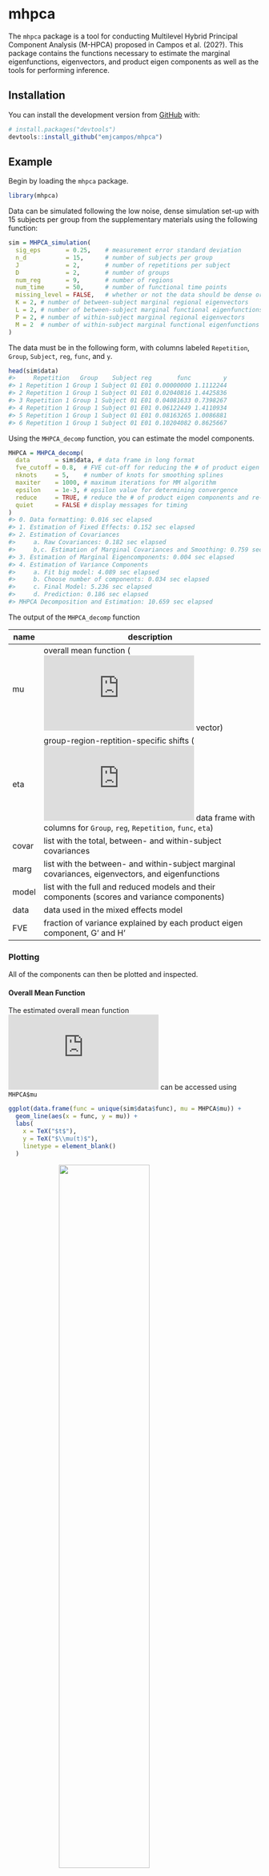 
<!-- README.md is generated from README.Rmd. Please edit that file -->

# mhpca

<!-- badges: start -->
<!-- badges: end -->

The `mhpca` package is a tool for conducting Multilevel Hybrid Principal
Component Analysis (M-HPCA) proposed in Campos et al. (202?). This
package contains the functions necessary to estimate the marginal
eigenfunctions, eigenvectors, and product eigen components as well as
the tools for performing inference.

## Installation

You can install the development version from
[GitHub](https://github.com/) with:

``` r
# install.packages("devtools")
devtools::install_github("emjcampos/mhpca")
```

## Example

Begin by loading the `mhpca` package.

``` r
library(mhpca) 
```

Data can be simulated following the low noise, dense simulation set-up
with 15 subjects per group from the supplementary materials using the
following function:

``` r
sim = MHPCA_simulation(
  sig_eps       = 0.25,    # measurement error standard deviation 
  n_d           = 15,      # number of subjects per group
  J             = 2,       # number of repetitions per subject
  D             = 2,       # number of groups 
  num_reg       = 9,       # number of regions 
  num_time      = 50,      # number of functional time points 
  missing_level = FALSE,   # whether or not the data should be dense or sparse
  K = 2, # number of between-subject marginal regional eigenvectors 
  L = 2, # number of between-subject marginal functional eigenfunctions
  P = 2, # number of within-subject marginal regional eigenvectors 
  M = 2  # number of within-subject marginal functional eigenfunctions
)
```

The data must be in the following form, with columns labeled
`Repetition`, `Group`, `Subject`, `reg`, `func`, and `y`.

``` r
head(sim$data)
#>     Repetition   Group    Subject reg       func         y
#> 1 Repetition 1 Group 1 Subject 01 E01 0.00000000 1.1112244
#> 2 Repetition 1 Group 1 Subject 01 E01 0.02040816 1.4425836
#> 3 Repetition 1 Group 1 Subject 01 E01 0.04081633 0.7398267
#> 4 Repetition 1 Group 1 Subject 01 E01 0.06122449 1.4110934
#> 5 Repetition 1 Group 1 Subject 01 E01 0.08163265 1.0086881
#> 6 Repetition 1 Group 1 Subject 01 E01 0.10204082 0.8625667
```

Using the `MHPCA_decomp` function, you can estimate the model
components.

``` r
MHPCA = MHPCA_decomp(
  data       = sim$data, # data frame in long format 
  fve_cutoff = 0.8,  # FVE cut-off for reducing the # of product eigen components 
  nknots     = 5,    # number of knots for smoothing splines
  maxiter    = 1000, # maximum iterations for MM algorithm
  epsilon    = 1e-3, # epsilon value for determining convergence
  reduce     = TRUE, # reduce the # of product eigen components and re-estimate model
  quiet      = FALSE # display messages for timing 
)
#> 0. Data formatting: 0.016 sec elapsed
#> 1. Estimation of Fixed Effects: 0.152 sec elapsed
#> 2. Estimation of Covariances
#>     a. Raw Covariances: 0.182 sec elapsed
#>     b,c. Estimation of Marginal Covariances and Smoothing: 0.759 sec elapsed
#> 3. Estimation of Marginal Eigencomponents: 0.004 sec elapsed
#> 4. Estimation of Variance Components
#>     a. Fit big model: 4.089 sec elapsed
#>     b. Choose number of components: 0.034 sec elapsed
#>     c. Final Model: 5.236 sec elapsed
#>     d. Prediction: 0.186 sec elapsed
#> MHPCA Decomposition and Estimation: 10.659 sec elapsed
```

The output of the `MHPCA_decomp` function

| name  | description                                                                                                                                                                                                  |
|-------|--------------------------------------------------------------------------------------------------------------------------------------------------------------------------------------------------------------|
| mu    | overall mean function (![T x 1](https://latex.codecogs.com/png.latex?T%20x%201 "T x 1") vector)                                                                                                              |
| eta   | group-region-reptition-specific shifts (![RTJD \\times 5](https://latex.codecogs.com/png.latex?RTJD%20%5Ctimes%205 "RTJD \times 5") data frame with columns for `Group`, `reg`, `Repetition`, `func`, `eta`) |
| covar | list with the total, between- and within-subject covariances                                                                                                                                                 |
| marg  | list with the between- and within-subject marginal covariances, eigenvectors, and eigenfunctions                                                                                                             |
| model | list with the full and reduced models and their components (scores and variance components)                                                                                                                  |
| data  | data used in the mixed effects model                                                                                                                                                                         |
| FVE   | fraction of variance explained by each product eigen component, G’ and H’                                                                                                                                    |

### Plotting

All of the components can then be plotted and inspected.

#### Overall Mean Function

The estimated overall mean function
![\\mu(t)](https://latex.codecogs.com/png.latex?%5Cmu%28t%29 "\mu(t)")
can be accessed using `MHPCA$mu`

``` r
ggplot(data.frame(func = unique(sim$data$func), mu = MHPCA$mu)) + 
  geom_line(aes(x = func, y = mu)) + 
  labs(
    x = TeX("$t$"), 
    y = TeX("$\\mu(t)$"), 
    linetype = element_blank()
  ) 
```

<img src="man/figures/README-mean-function-1.png" width="60%" style="display: block; margin: auto;" />

#### Group-Region-Repetition-Specific Shifts

The estimated group-region-repetition-specific shifts
![\\eta\_{dj}(r, t)](https://latex.codecogs.com/png.latex?%5Ceta_%7Bdj%7D%28r%2C%20t%29 "\eta_{dj}(r, t)")
can be accessed using `MHPCA$eta`

``` r
ggplot(MHPCA$eta) + 
  geom_line(aes(
    x = func, y = eta, 
    color = Group, 
    linetype = Repetition, 
    group = interaction(Group, Repetition, reg)
  )) + 
  labs(
    y = TeX("$\\eta_{dj}(r, t)$"), 
    x = TeX("$t$"), 
    linetype = element_blank(), 
    color = element_blank()
  )
```

<img src="man/figures/README-eta-functions-1.png" width="60%" style="display: block; margin: auto;" />

#### Level 1 Marginal Eigenvectors

The level 1 marginal regional eigenvectors for Group 1 are stored in
`MHPCA$marg$between$regional$'Group 1'$eigendecomp$vectors`.

``` r
cowplot::plot_grid(
  data.frame(MHPCA$marg$between$regional$`Group 1`$eigendecomp$vectors[, 1:2]) %>%
    setNames(c("k = 1", "k = 2")) %>% 
    mutate(reg = unique(sim$data$reg)) %>% 
    pivot_longer(`k = 1`:`k = 2`, names_to = "k") %>% 
    ggplot() + 
    geom_tile(aes(x = reg, fill = value, y = k)) + 
    scale_fill_distiller(palette = "RdBu") + 
    labs(
      x = "Region, r", 
      y = element_blank(), 
      fill = TeX("$v^{(1)}_{1k}(r)$"), 
      title = "Group 1, Level 1 Eigenvectors"
    ),
  data.frame(MHPCA$marg$between$regional$`Group 2`$eigendecomp$vectors[, 1:2]) %>%
    setNames(c("k = 1", "k = 2")) %>% 
    mutate(reg = unique(sim$data$reg)) %>% 
    pivot_longer(`k = 1`:`k = 2`, names_to = "k") %>% 
    ggplot() + 
    geom_tile(aes(x = reg, fill = value, y = k)) + 
    scale_fill_distiller(palette = "RdBu") + 
    labs(
      x = "Region, r", 
      y = element_blank(), 
      fill = TeX("$v^{(1)}_{2k}(r)$"), 
      title = "Group 2, Level 1 Eigenvectors"
    ), 
  ncol = 2, 
  labels = c("(a)", "(b)"), 
  hjust = 0.01,
  align = "hv", 
  axis = "btlr"
)
```

<img src="man/figures/README-level-1-eigenvectors-1.png" style="display: block; margin: auto;" />

#### Level 2 Marignal Eigenvectors

The level 2 marginal regional eigenvectors for Group 1 are stored in
`MHPCA$marg$within$regional$'Group 1'$eigendecomp$vectors`.

``` r
cowplot::plot_grid(
  data.frame(MHPCA$marg$within$regional$`Group 1`$eigendecomp$vectors[, 1:2]) %>% 
    setNames(c("p = 1", "p = 2")) %>% 
    mutate(reg = unique(sim$data$reg)) %>% 
    pivot_longer(`p = 1`:`p = 2`, names_to = "p") %>% 
    ggplot() + 
    geom_tile(aes(x = reg, fill = value, y = p)) + 
    scale_fill_distiller(palette = "RdBu") + 
    labs(
      x = "Region, r", 
      y = element_blank(), 
      fill = TeX("$v^{(2)}_{1p}(r)$"), 
      title = "Group 1, Level 2 Eigenvectors"
    ), 
  data.frame(MHPCA$marg$within$regional$`Group 2`$eigendecomp$vectors[, 1:2]) %>% 
    setNames(c("p = 1", "p = 2")) %>% 
    mutate(reg = unique(sim$data$reg)) %>% 
    pivot_longer(`p = 1`:`p = 2`, names_to = "p") %>% 
    ggplot() + 
    geom_tile(aes(x = reg, fill = value, y = p)) + 
    scale_fill_distiller(palette = "RdBu") +
    labs(
      x = "Region, r", 
      y = element_blank(), 
      fill = TeX("$v^{(2)}_{2p}(r)$"), 
      title = "Group 2, Level 2 Eigenvectors"
    ), 
  ncol = 2, 
  labels = c("(a)", "(b)"), 
  hjust = 0.01,
  align = "hv", 
  axis = "btlr"
)
```

<img src="man/figures/README-level-2-eigenvectors-1.png" style="display: block; margin: auto;" />

#### Level 1 Marginal Eigenfunctions

The level 1 marginal functional eigenfunctions for Group 1 are stored in
`MHPCA$marg$between$functional$'Group 1'$eigendecomp$vectors`.

``` r
cowplot::plot_grid(
  data.frame(MHPCA$marg$between$functional$`Group 1`$eigendecomp$vectors[, 1:2]) %>%
    setNames(c("l = 1", "l = 2")) %>% 
    mutate(func = unique(sim$data$func)) %>% 
    pivot_longer(`l = 1`:`l = 2`, names_to = "phi") %>% 
    ggplot() + 
    geom_line(aes(x = func, y = value, color = phi)) + 
    scale_color_brewer(palette = "Dark2") + 
    labs(
      x = "Time, t", 
      y = TeX("$\\phi_{1l}^{(1)}(t)$"), 
      color = element_blank(), 
      title = "Group 1, Level 1 Eigenfunctions"
    ),
  data.frame(MHPCA$marg$between$functional$`Group 2`$eigendecomp$vectors[, 1:2]) %>% 
    setNames(c("l = 1", "l = 2")) %>% 
    mutate(func = unique(sim$data$func)) %>% 
    pivot_longer(`l = 1`:`l = 2`, names_to = "phi") %>% 
    ggplot() + 
    geom_line(aes(x = func, y = value, color = phi)) + 
    scale_color_brewer(palette = "Dark2") + 
    labs(
      x = "Time, t", 
      y = TeX("$\\phi_{2l}^{(1)}(t)$"), 
      color = element_blank(),
      title = "Group 2, Level 1 Eigenfunctions"
    ), 
  ncol = 2, 
  labels = c("(a)", "(b)"), 
  hjust = 0.01,
  align = "hv", 
  axis = "btlr"
) 
```

<img src="man/figures/README-level-1-eigenfunctions-1.png" style="display: block; margin: auto;" />

#### Level 2 Marignal Eigenfunctions

The level 2 marginal functional eigenfunctions for Group 1 are stored in
`MHPCA$marg$within$functional$'Group 1'$eigendecomp$vectors`.

``` r
cowplot::plot_grid(
  data.frame(MHPCA$marg$within$functional$`Group 1`$eigendecomp$vectors[, 1:2]) %>% 
    setNames(c("m = 1", "m = 2")) %>% 
    mutate(func = unique(sim$data$func)) %>% 
    pivot_longer(`m = 1`:`m = 2`, names_to = "phi") %>% 
    ggplot() + 
    geom_line(aes(x = func, y = value, color = phi)) + 
    scale_color_brewer(palette = "Dark2") + 
    labs(
      x = "Time, t", 
      y = TeX("$\\phi_{1m}^{(2)}(t)$"), 
      color = TeX("$m$"),
      title = "Group 1, Level 2 Eigenfunctions"
    ), 
  data.frame(MHPCA$marg$within$functional$`Group 2`$eigendecomp$vectors[, 1:2]) %>% 
   setNames(c("m = 1", "m = 2")) %>% 
    mutate(func = unique(sim$data$func)) %>% 
    pivot_longer(`m = 1`:`m = 2`, names_to = "phi") %>% 
    ggplot() + 
    geom_line(aes(x = func, y = value, color = phi)) +
    scale_color_brewer(palette = "Dark2") + 
    labs(
      x = "Time, t", 
      y = TeX("$\\phi_{2m}^{(2)}(t)$"), 
      color = TeX("$m$"),
      title = "Group 2, Level 2 Eigenfunctions"
    ),
  ncol = 2, 
  labels = c("(a)", "(b)"), 
  hjust = 0.01,
  align = "hv", 
  axis = "btlr"
)
```

<img src="man/figures/README-level-2-eigenfunctions-1.png" style="display: block; margin: auto;" />

### Summary Tables

Using simulated data, we can calculate the errors of each model
component and display the median, 10th percentile and 90th percentile in
a table, similar to the tables provided in the paper.

``` r
groups = unique(data$Group) 
names(groups) = groups

parameter_order = c(
  "mu", "eta", "y", 
  "First Level 1 Eigenfunction", "Second Level 1 Eigenfunction", 
  "First Level 2 Eigenfunction", "Second Level 2 Eigenfunction", 
  "First Level 1 Eigenvector", "Second Level 1 Eigenvector", 
  "First Level 2 Eigenvector", "Second Level 2 Eigenvector",
  "Level 1", "Level 2", "sigma2", "rho"
) 

rbind(
  # mu 
  data.frame(
    func = unique(sim$data$func), 
    estimated = MHPCA$mu,
    true = sim$mu
  ) %>% 
    summarise(
      rse = pracma::trapz(func, (estimated - true) ^ 2) / 
        pracma::trapz(true ^ 2)
    ) %>% 
    mutate(parameter = "mu", .before = 1), 
  
  # eta 
  full_join(
    MHPCA$eta %>% 
      rename(estimated = eta), 
    map_dfr(sim$eta, function(d) { 
      map_dfr(d, function(j) {
        map_dfr(j, function(r) {
          data.frame(true = r) %>% 
            mutate(func = unique(sim$data$func), .before = 1)
        }, .id = "reg")
      }, .id = "Repetition") 
    }, .id = "Group") %>% 
      mutate(
        Repetition = paste("Repetition", Repetition), 
        reg = paste0("E0", reg), 
        Group = paste("Group", Group)
      ), 
    .by = c("Group", "reg", "Repetition", "func")
  ) %>% 
    group_by(Group, Repetition, reg) %>% 
    summarise(
      rse_num = pracma::trapz(func, (estimated - true) ^ 2), 
      rse_den = pracma::trapz(true ^ 2), 
      .groups = "drop_last"
    ) %>% 
    summarise(
      rse = sum(rse_num) / sum(rse_den), 
      .groups = "drop"
    ) %>% 
    mutate(
      parameter = "eta", 
      .before = 1
    ) %>% 
    select(parameter, rse), 
  
  # level 1 eigenvectors  
  map_dfr(groups, function(d) {
    v_k <- map_dfc(sim$v_k, identity) %>% setNames(c("X1", "X2"))
    v_k_hat <- data.frame(
      MHPCA$marg$between$regional[[d]]$eigendecomp$vectors
    ) %>% 
      dplyr::select(1:ncol(v_k)) %>% 
      data.frame()
    
    map2_dfc(
      v_k, v_k_hat, 
      ~ if(sum((.y - .x)^2) > sum((-.y - .x)^2)) {
        -.y
      } else {
        .y
      }
    ) %>% 
      mutate(reg = unique(data$reg)) %>% 
      pivot_longer(X1:X2, names_to = "v", values_to = "estimated") %>% 
      left_join(
        v_k %>% 
          mutate(reg = unique(data$reg)) %>% 
          pivot_longer(X1:X2, names_to = "v", values_to = "truth"), 
        by = c("reg", "v")
      ) %>% 
      mutate(
        v = case_when(
          v == "X1" ~ "First Level 1 Eigenvector", 
          v == "X2" ~ "Second Level 1 Eigenvector"
        )
      )
  }, .id = "Group") %>% 
    group_by(Group, v) %>% 
    summarize(
      rse = sum((estimated - truth) ^ 2) / sum(truth ^ 2), 
      .groups = "drop"
    ) %>% 
    mutate(
      parameter = v, 
      .before = 1
    ) %>% 
    select(parameter, rse), 
  
  # level 2 eigenvectors
  map_dfr(groups, function(d) {
    v_p <- map_dfc(sim$v_p, identity) %>% setNames(c("X1", "X2"))
    v_p_hat <- data.frame(
      MHPCA$marg$within$regional[[d]]$eigendecomp$vectors
    ) %>% 
      dplyr::select(1:ncol(v_p)) %>% 
      data.frame()
    
    map2_dfc(
      v_p, v_p_hat, 
      ~ if(sum((.y - .x)^2) > sum((-.y - .x)^2)) {
        -.y
      } else {
        .y
      }
    ) %>% 
      mutate(reg = unique(data$reg)) %>% 
      pivot_longer(X1:X2, names_to = "v", values_to = "estimated") %>% 
      left_join(
        v_p %>% 
          mutate(reg = unique(data$reg)) %>% 
          pivot_longer(X1:X2, names_to = "v", values_to = "truth"), 
        by = c("reg", "v")
      ) %>% 
      mutate(
        v = case_when(
          v == "X1" ~ "First Level 2 Eigenvector", 
          v == "X2" ~ "Second Level 2 Eigenvector"
        )
      )
  }, .id = "Group") %>% 
    group_by(Group, v) %>% 
    summarize(
      rse = sum((estimated - truth) ^ 2) / sum(truth ^ 2),
      .groups = "drop"
    ) %>%  
    mutate(
      parameter = v, 
      .before = 1
    ) %>% 
    select(parameter, rse),
  
  # level 1 eigenfunctions 
  map_dfr(groups, function(d) {
    phi_l <- map_dfc(sim$phi_l, identity) %>% setNames(c("X1", "X2"))
    
    phi_l_hat <- data.frame(
      MHPCA$marg$between$functional[[d]]$eigendecomp$vectors
    ) %>% 
      dplyr::select(1:ncol(phi_l)) %>% 
      data.frame()
    
    phi_l_hat <- map2_dfc(
      phi_l, phi_l_hat, 
      ~ if(pracma::trapz(unique(data$func), (.y - .x)^2) >
           pracma::trapz(unique(data$func), (-.y - .x)^2)) {
        -.y
      } else {
        .y
      }
    ) %>% 
      mutate(func = unique(data$func))
    
    phi_l %>%
      cbind(func = unique(data$func)) %>%
      gather(phi, value, -func) %>% 
      right_join(
        phi_l_hat %>% gather(phi, value, -func), 
        by = c("func", "phi")
      ) %>% 
      rename(
        truth = value.x, 
        estimated = value.y
      ) %>% 
      mutate(
        phi = case_when(
          phi == "X1" ~ "First Level 1 Eigenfunction", 
          phi == "X2" ~ "Second Level 1 Eigenfunction"
        )
      )
  }, .id = "Group") %>% 
    group_by(Group, phi) %>% 
    summarize(
      rse = pracma::trapz(func, (estimated - truth) ^ 2) / 
        pracma::trapz(truth ^ 2), 
      .groups = "drop"
    ) %>% 
    mutate(
      parameter = phi, 
      .before = 1
    ) %>% 
    select(parameter, rse),
  
  # level 2 eigenfunctions 
  map_dfr(groups, function(d) {
    phi_m <- map_dfc(sim$phi_m, identity) %>% setNames(c("X1", "X2"))
    
    phi_m_hat <- data.frame(
      MHPCA$marg$within$functional[[d]]$eigendecomp$vectors
    ) %>%  
      dplyr::select(1:ncol(phi_m)) %>% 
      data.frame()
    
    phi_m_hat <- map2_dfc( 
      phi_m, phi_m_hat, 
      ~ if(pracma::trapz(unique(data$func), (.y - .x)^2) >
           pracma::trapz(unique(data$func), (-.y - .x)^2)) {
        -.y
      } else {
        .y
      }
    ) %>% 
      mutate(func = unique(data$func))
    
    phi_m %>%
      cbind(func = unique(data$func)) %>%
      gather(phi, value, -func) %>% 
      right_join(
        phi_m_hat %>% gather(phi, value, -func), 
        by = c("func", "phi")
      ) %>% 
      rename(
        truth = value.x, 
        estimated = value.y
      ) %>% 
      mutate(
        phi = case_when(
          phi == "X1" ~ "First Level 2 Eigenfunction", 
          phi == "X2" ~ "Second Level 2 Eigenfunction"
        )
      )
  }, .id = "Group") %>% 
    group_by(Group, phi) %>% 
    summarize(
      rse = pracma::trapz(func, (estimated - truth) ^ 2) / 
        pracma::trapz(truth ^ 2),
      .groups = "drop"
    ) %>% 
    mutate(
      parameter = phi, 
      .before = 1
    ) %>% 
    select(parameter, rse),
  
  # y prediction 
  map_dfr(groups, function(d) {
    MHPCA$data[[d]] %>%
      group_by(Repetition, Subject, reg) %>%
      summarise(
        RSE_num = pracma::trapz(unique(data$func), (predicted - y)^2),
        RSE_den = pracma::trapz(unique(data$func), y^2),
        .groups = "drop_last"
      ) %>%
      summarise(
        rse = sum(RSE_num) / sum(RSE_den),
        .groups = "drop"
      )
  }, .id = "Group") %>% 
    mutate(parameter = "y", .before = 1) %>% 
    select(parameter, rse), 
  
  # eigenvalues
  rbind(
    map_dfr(groups, function(d) {
      data.frame(
        parameter = "Level 1",
        component = MHPCA$model$final[[d]]$level1_components, 
        estimated = Matrix::diag(MHPCA$model$final[[d]]$Lambda1)
      )
    }, .id = "Group"),
    map_dfr(groups, function(d) {
      data.frame(
        parameter = "Level 2",
        component = MHPCA$model$final[[d]]$level2_components,
        estimated = Matrix::diag(MHPCA$model$final[[d]]$Lambda2)
      )
    }, .id = "Group")
  ) %>% 
    left_join(
      rbind(
        simulated$lambda_kl %>% 
          rename(
            regional = k, 
            functional = l
          ) %>% 
          mutate(level = "between"), 
        simulated$lambda_pm %>% 
          rename(
            regional = p, 
            functional = m
          ) %>% 
          mutate(level = "within")
      ) %>% 
        rename(truth = lambda) %>% 
        mutate(component = paste(level, regional, functional, sep = "_")),
      by = "component") %>% 
    select(parameter, estimated, truth) %>% 
    group_by(parameter) %>% 
    summarize(
      rse = (estimated - truth) ^ 2 / truth ^ 2
    ), 
  
  # sigma2
  map_dfr(groups, function(d) { 
    MHPCA$model$final[[d]]$sigma2
  }, .id = "Group") %>% 
    gather(Group, estimated) %>% 
    mutate(truth = 0.25 ^ 2) %>% 
    summarize(rse = (estimated - truth) ^ 2 / truth ^ 2) %>% 
    mutate(parameter = "sigma2"), 
  
  # rho 
  functional_ICC(MHPCA) %>% 
    mutate(
      truth = sum(sim$lambda_kl$lambda) / (sum(sim$lambda_kl$lambda) + sum(sim$lambda_pm$lambda))
    ) %>% 
    rename(estimated = rho_dW) %>% 
    summarize(rse = (estimated - truth) ^ 2 / truth ^ 2) %>% 
    mutate(parameter = "rho")
) %>% 
  group_by(parameter) %>% 
  summarise(
    n = n(), 
    RSE = paste0(
      format.pval(
        quantile(rse, .5, na.rm = TRUE), 
        eps = 0.001, digits = 1, nsmall = 3
      ), " (", 
      format.pval(
        quantile(rse, .1, na.rm = TRUE), 
        eps = 0.001, digits = 1, nsmall = 3
      ), ", ", 
      format.pval(
        quantile(rse, .9, na.rm = TRUE), 
        eps = 0.001, digits = 1, nsmall = 3
      ), ")"
    ), .groups = "drop"
  ) %>% 
  slice(match(parameter_order, parameter)) %>% 
  mutate(
    parameter = c(
      "$\\mu(t)$", "$\\eta_{dc}(r, t)$", "$Y_{dij}(r,t)$",
      "$\\phi_{d1}^{(1)}(t)$", "$\\phi^{(1)}_{d2}(t)$",
      "$\\phi^{(2)}_{d1}(t)$", "$\\phi^{(2)}_{d2}(t)$",
      "$\\nu_{d1}^{(1)}(r)$", "$\\nu_{d2}^{(1)}(r)$",
      "$\\nu_{d1}^{(2)}(r)$", "$\\nu_{d2}^{(2)}(r)$",
      "$\\lambda_{dg}$", "$\\lambda_{dh}$", "$\\sigma^2_d$",
      "$\\rho_{dW}$"
    ), 
    .before = 1
  )
#> # A tibble: 15 x 3
#>    parameter                   n RSE                    
#>    <chr>                   <int> <chr>                  
#>  1 "$\\mu(t)$"                 1 <0.001 (<0.001, <0.001)
#>  2 "$\\eta_{dc}(r, t)$"        4 <0.001 (<0.001, <0.001)
#>  3 "$Y_{dij}(r,t)$"           60 0.072 (0.032, 0.252)   
#>  4 "$\\phi_{d1}^{(1)}(t)$"     2 <0.001 (<0.001, <0.001)
#>  5 "$\\phi^{(1)}_{d2}(t)$"     2 0.002 (<0.001, 0.002)  
#>  6 "$\\phi^{(2)}_{d1}(t)$"     2 <0.001 (<0.001, <0.001)
#>  7 "$\\phi^{(2)}_{d2}(t)$"     2 <0.001 (<0.001, <0.001)
#>  8 "$\\nu_{d1}^{(1)}(r)$"      2 0.058 (0.012, 0.104)   
#>  9 "$\\nu_{d2}^{(1)}(r)$"      2 0.065 (0.020, 0.111)   
#> 10 "$\\nu_{d1}^{(2)}(r)$"      2 0.066 (0.015, 0.118)   
#> 11 "$\\nu_{d2}^{(2)}(r)$"      2 0.067 (0.017, 0.117)   
#> 12 "$\\lambda_{dg}$"           4 0.563 (0.159, 0.665)   
#> 13 "$\\lambda_{dh}$"           6 0.015 (0.010, 0.075)   
#> 14 "$\\sigma^2_d$"             2 0.402 (0.297, 0.507)   
#> 15 "$\\rho_{dW}$"              2 0.028 (0.022, 0.035)
```

### Performing Bootstrapped Tests

In order to draw group-level inference via parametric bootstrap, we can
test the null hypothesis
![H\_0: \\eta\_{dj}(r, t) = \\eta\_{d}(r, t)](https://latex.codecogs.com/png.latex?H_0%3A%20%5Ceta_%7Bdj%7D%28r%2C%20t%29%20%3D%20%5Ceta_%7Bd%7D%28r%2C%20t%29 "H_0: \eta_{dj}(r, t) = \eta_{d}(r, t)")
with the following function

``` r
boot_out = MHPCA_bootstrap_within(
  MHPCA  = MHPCA, 
  B      = 200, # number of bootstrap samples 
  region = "E01", 
  group  = "Group 1", 
  nknots = 5, 
  quiet  = FALSE
)
#> 0. Setup Parametric Bootstrap Components: 0.064 sec elapsed
#> 1. Bootstrap Procedure: 411.859 sec elapsed
#> 2. Calculate p-values: 0.233 sec elapsed
#> Bootstrap Procedure: 412.156 sec elapsed
```

The output of this function is a list with elements `pval` (the
bootstrapped p-value for the test) and `boots` (the estimated
![\\overline{\\eta}\_{dj}^b(r, t)](https://latex.codecogs.com/png.latex?%5Coverline%7B%5Ceta%7D_%7Bdj%7D%5Eb%28r%2C%20t%29 "\overline{\eta}_{dj}^b(r, t)")
for each bootstrapped sample).

For tests between groups, we test the null hypothesis
![H\_0: \\eta\_{d\_1j\_1}(r, t) - \\eta\_{d\_1j\_2}(r, t) = \\eta\_{d\_2j\_1}(r, t) - \\eta\_{d\_2j\_2}(r, t)](https://latex.codecogs.com/png.latex?H_0%3A%20%5Ceta_%7Bd_1j_1%7D%28r%2C%20t%29%20-%20%5Ceta_%7Bd_1j_2%7D%28r%2C%20t%29%20%3D%20%5Ceta_%7Bd_2j_1%7D%28r%2C%20t%29%20-%20%5Ceta_%7Bd_2j_2%7D%28r%2C%20t%29 "H_0: \eta_{d_1j_1}(r, t) - \eta_{d_1j_2}(r, t) = \eta_{d_2j_1}(r, t) - \eta_{d_2j_2}(r, t)")
with the following function, which performs the bootstrap sampling in
parallel.

``` r
boot_out = MHPCA_bootstrap_between(
  MHPCA  = MHPCA, 
  B      = 200, # number of bootstrap samples 
  region = "E01", 
  group  = c("Group 1", "Group 2"), 
  nknots = 5, 
  quiet  = FALSE
)
```

The output of this function is the similar to the output of
`MHPCA_bootstrap_within`, however `boots` contains the estimated
![\\overline{\\eta}^b\_{j-}(r, t)](https://latex.codecogs.com/png.latex?%5Coverline%7B%5Ceta%7D%5Eb_%7Bj-%7D%28r%2C%20t%29 "\overline{\eta}^b_{j-}(r, t)").
